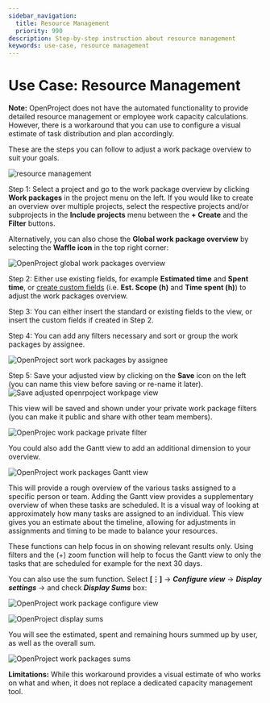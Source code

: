 ```yaml
---
sidebar_navigation:
  title: Resource Management
  priority: 990
description: Step-by-step instruction about resource management
keywords: use-case, resource management
---
```


# Use Case: Resource Management

**Note:**  OpenProject does not have the automated functionality to provide detailed resource management or employee work capacity calculations. However, there is a workaround that you can use to configure a visual estimate of task distribution and plan accordingly. 

These are the steps you can follow to adjust a work package overview to suit your goals. 

![resource management](configure_wp_view.png)

Step 1: Select a project and go to the work package overview by clicking **Work packages** in the project menu on the left. If you would like to create an overview over multiple projects, select the respective projects and/or subprojects in the **Include projects** menu between the **+ Create** and the **Filter** buttons. 

Alternatively, you can also chose the **Global work package overview** by selecting the **Waffle icon** in the top right corner:

![OpenProject global work packages overview](openproject_global_wp_view.png)

Step 2: Either use existing fields, for example **Estimated time** and **Spent time**, or [create custom fields](../../system-admin-guide/custom-fields/) (i.e. **Est. Scope (h)** and **Time spent (h)**) to adjust the work packages overview.

Step 3: You can either insert the standard or existing fields to the view, or insert the custom fields if created in Step 2.

Step 4: You can add any filters necessary and sort or group the work packages by assignee. 

![OpenProject sort work packages by assignee](openproject_sort_by_assignee.png)

Step 5: Save your adjusted view by clicking on the **Save** icon on the left (you can name this view before saving or re-name it later). ![Save adjusted openrpoject workpage view](openproject_save_wp_adjusted_view.png)

This view will be saved and shown under your private work package filters (you can make it public and share with other team members).

![OpenProjec work package private filter](work_package_private_filter.png)

You could also add the Gantt view to add an additional dimension to your overview.

![OpenProject work packages Gantt view](openproject_wp_gantt_view.png)

This will provide a rough overview of the various tasks assigned to a specific person or team. Adding the Gantt view provides a supplementary overview of when these tasks are scheduled. It is a visual way of looking at approximately how many tasks are assigned to an individual. This view gives you an estimate about the timeline, allowing for adjustments in assignments and timing to be made to balance your resources. 

These functions can help focus in on showing relevant results only. Using filters and the (+) zoom function will help to focus the Gantt view to only the tasks that are scheduled for example for the next 30 days. 

You can also use the sum function. Select **[⋮]** -> ***Configure view*** -> ***Display settings*** -> and check ***Display Sums*** box:

![OpenProject work package configure view](openproject_configure_view.png)

![OpenProject display sums](openproject_display_sums.png) 

You will see the estimated, spent and remaining hours summed up by user, as well as the overall sum.

![OpenProject work packages sums](openproject_work_packages_sum.png)

**Limitations:** While this workaround provides a visual estimate of who works on what and when, it does not replace a dedicated capacity management tool.

